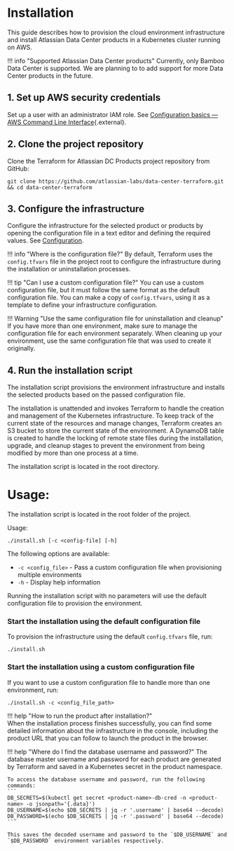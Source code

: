 # Installation

This guide describes how to provision the cloud environment infrastructure and install Atlassian Data Center products in a Kubernetes cluster running on AWS.

!!! info "Supported Atlassian Data Center products"
    Currently, only Bamboo Data Center is supported. We are planning to to add support for more Data Center products in the future.

## 1. Set up AWS security credentials

Set up a user with an administrator IAM role. See [Configuration basics — AWS Command Line Interface](https://docs.aws.amazon.com/cli/latest/userguide/cli-configure-quickstart.html){.external}.

## 2. Clone the project repository

Clone the Terraform for Atlassian DC Products project repository from GitHub:

```shell
git clone https://github.com/atlassian-labs/data-center-terraform.git && cd data-center-terraform
```

## 3. Configure the infrastructure

Configure the infrastructure for the selected product or products by opening the configuration file in a text editor and defining the required values. See [Configuration](CONFIGURATION.md).

!!! info "Where is the configuration file?"
    By default, Terraform uses the `config.tfvars` file in the project root to configure the infrastructure during the installation or uninstallation processes.
       
!!! tip "Can I use a custom configuration file?"
    You can use a custom configuration file, but it must follow the same format as the default configuration file. You can make a copy of `config.tfvars`, using it as a template to define your infrastructure configuration.
    
!!! Warning "Use the same configuration file for uninstallation and cleanup"  
    If you have more than one environment, make sure to manage the configuration file for each environment separately. When cleaning up your environment, use the same configuration file that was used to create it originally.

## 4. Run the installation script

The installation script provisions the environment infrastructure and installs the selected products based on the passed configuration file.

The installation is unattended and invokes Terraform to handle the creation and management of the Kubernetes infrastructure. To keep track of the current state of the resources and manage changes, Terraform creates an S3 bucket to store the current state of the environment. A DynamoDB table is created to handle the locking of remote state files during the installation, upgrade, and cleanup stages to prevent the environment from being modified by more than one process at a time. 
 
The installation script is located in the root directory.

Usage:
=======
The installation script is located in the root folder of the project.

Usage:  

```shell
./install.sh [-c <config-file] [-h]
```

The following options are available:

- `-c <config_file>` - Pass a custom configuration file when provisioning multiple environments
- `-h` - Display help information

Running the installation script with no parameters will use the default configuration file to provision the environment. 

### Start the installation using the default configuration file

To provision the infrastructure using the default `config.tfvars` file, run:

```shell
./install.sh
```

### Start the installation using a custom configuration file

If you want to use a custom configuration file to handle more than one environment, run:

```shell
./install.sh -c <config_file_path>
```

!!! help "How to run the product after installation?"    
    When the installation process finishes successfully, you can find some detailed information about the infrastructure in the console, including the product URL that you can follow to launch the product in the browser.      

!!! help "Where do I find the database username and password?"
    The database master username and password for each product are generated by Terraform and saved in a Kubernetes secret in the product namespace.

    To access the database username and password, run the following commands:
    ```
    DB_SECRETS=$(kubectl get secret <product-name>-db-cred -n <product-name> -o jsonpath='{.data}')
    DB_USERNAME=$(echo $DB_SECRETS | jq -r '.username' | base64 --decode)
    DB_PASSWORD=$(echo $DB_SECRETS | jq -r '.password' | base64 --decode)
    ``` 

    This saves the decoded username and password to the `$DB_USERNAME` and `$DB_PASSWORD` environment variables respectively.